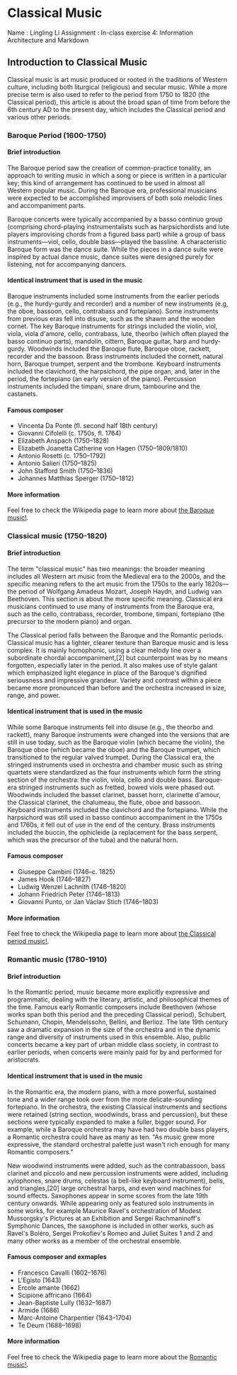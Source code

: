 # Classical Music

Name : Lingling Li
Assignment : In-class exercise 4: Information Architecture and Markdown

## Introduction to Classical Music
Classical music is art music produced or rooted in the traditions of Western culture, including both liturgical (religious) and secular music. While a more precise term is also used to refer to the period from 1750 to 1820 (the Classical period), this article is about the broad span of time from before the 6th century AD to the present day, which includes the Classical period and various other periods.



### Baroque Period (1600-1750)
	

#### Brief introduction
The Baroque period saw the creation of common-practice tonality, an approach to writing music in which a song or piece is written in a particular key; this kind of arrangement has continued to be used in almost all Western popular music. During the Baroque era, professional musicians were expected to be accomplished improvisers of both solo melodic lines and accompaniment parts.

Baroque concerts were typically accompanied by a basso continuo group (comprising chord-playing instrumentalists such as harpsichordists and lute players improvising chords from a figured bass part) while a group of bass instruments—viol, cello, double bass—played the bassline. A characteristic Baroque form was the dance suite. While the pieces in a dance suite were inspired by actual dance music, dance suites were designed purely for listening, not for accompanying dancers.


#### Identical instrument that is used in the music
Baroque instruments included some instruments from the earlier periods (e.g., the hurdy-gurdy and recorder) and a number of new instruments (e.g, the oboe, bassoon, cello, contrabass and fortepiano). Some instruments from previous eras fell into disuse, such as the shawm and the wooden cornet. The key Baroque instruments for strings included the violin, viol, viola, viola d'amore, cello, contrabass, lute, theorbo (which often played the basso continuo parts), mandolin, cittern, Baroque guitar, harp and hurdy-gurdy. Woodwinds included the Baroque flute, Baroque oboe, rackett, recorder and the bassoon. Brass instruments included the cornett, natural horn, Baroque trumpet, serpent and the trombone. Keyboard instruments included the clavichord, the harpsichord, the pipe organ, and, later in the period, the fortepiano (an early version of the piano). Percussion instruments included the timpani, snare drum, tambourine and the castanets.


#### Famous composer
* Vincenta Da Ponte (fl. second half 18th century)
* Giovanni Cifolelli (c. 1750s, fl. 1764)
* Elizabeth Anspach (1750–1828)
* Elizabeth Joanetta Catherine von Hagen (1750–1809/1810)
* Antonio Rosetti (c. 1750–1792)
* Antonio Salieri (1750–1825)
* John Stafford Smith (1750–1836)
* Johannes Matthias Sperger (1750–1812)

#### More information
Feel free to check the Wikipedia page to learn more about [the Baroque music!](https://en.wikipedia.org/wiki/Baroque_music).


### Classical music (1750-1820)


#### Brief introduction
The term "classical music" has two meanings: the broader meaning includes all Western art music from the Medieval era to the 2000s, and the specific meaning refers to the art music from the 1750s to the early 1820s—the period of Wolfgang Amadeus Mozart, Joseph Haydn, and Ludwig van Beethoven. This section is about the more specific meaning. Classical era musicians continued to use many of instruments from the Baroque era, such as the cello, contrabass, recorder, trombone, timpani, fortepiano (the precursor to the modern piano) and organ.
	
The Classical period falls between the Baroque and the Romantic periods. Classical music has a lighter, clearer texture than Baroque music and is less complex. It is mainly homophonic, using a clear melody line over a subordinate chordal accompaniment,[2] but counterpoint was by no means forgotten, especially later in the period. It also makes use of style galant which emphasized light elegance in place of the Baroque's dignified seriousness and impressive grandeur. Variety and contrast within a piece became more pronounced than before and the orchestra increased in size, range, and power.


#### Identical instrument that is used in the music
While some Baroque instruments fell into disuse (e.g., the theorbo and rackett), many Baroque instruments were changed into the versions that are still in use today, such as the Baroque violin (which became the violin), the Baroque oboe (which became the oboe) and the Baroque trumpet, which transitioned to the regular valved trumpet. During the Classical era, the stringed instruments used in orchestra and chamber music such as string quartets were standardized as the four instruments which form the string section of the orchestra: the violin, viola, cello and double bass. Baroque-era stringed instruments such as fretted, bowed viols were phased out. Woodwinds included the basset clarinet, basset horn, clarinette d'amour, the Classical clarinet, the chalumeau, the flute, oboe and bassoon. Keyboard instruments included the clavichord and the fortepiano. While the harpsichord was still used in basso continuo accompaniment in the 1750s and 1760s, it fell out of use in the end of the century. Brass instruments included the buccin, the ophicleide (a replacement for the bass serpent, which was the precursor of the tuba) and the natural horn.


#### Famous composer
* Giuseppe Cambini (1746–c. 1825)
* James Hook (1746–1827)
* Ludwig Wenzel Lachnith (1746–1820)
* Johann Friedrich Peter (1746–1813)
* Giovanni Punto, or Jan Václav Stich (1746–1803)


#### More information
Feel free to check the Wikipedia page to learn more about [the Classical period music!](https://en.wikipedia.org/wiki/Classical_period_(music)).




### Romantic music (1780-1910)


#### Brief introduction	
In the Romantic period, music became more explicitly expressive and programmatic, dealing with the literary, artistic, and philosophical themes of the time. Famous early Romantic composers include Beethoven (whose works span both this period and the preceding Classical period), Schubert, Schumann, Chopin, Mendelssohn, Bellini, and Berlioz. The late 19th century saw a dramatic expansion in the size of the orchestra and in the dynamic range and diversity of instruments used in this ensemble. Also, public concerts became a key part of urban middle class society, in contrast to earlier periods, when concerts were mainly paid for by and performed for aristocrats.


#### Identical instrument that is used in the music
In the Romantic era, the modern piano, with a more powerful, sustained tone and a wider range took over from the more delicate-sounding fortepiano. In the orchestra, the existing Classical instruments and sections were retained (string section, woodwinds, brass and percussion), but these sections were typically expanded to make a fuller, bigger sound. For example, while a Baroque orchestra may have had two double bass players, a Romantic orchestra could have as many as ten. "As music grew more expressive, the standard orchestral palette just wasn't rich enough for many Romantic composers." 

New woodwind instruments were added, such as the contrabassoon, bass clarinet and piccolo and new percussion instruments were added, including xylophones, snare drums, celestas (a bell-like keyboard instrument), bells, and triangles,[20] large orchestral harps, and even wind machines for sound effects. Saxophones appear in some scores from the late 19th century onwards. While appearing only as featured solo instruments in some works, for example Maurice Ravel's orchestration of Modest Mussorgsky's Pictures at an Exhibition and Sergei Rachmaninoff's Symphonic Dances, the saxophone is included in other works, such as Ravel's Boléro, Sergei Prokofiev's Romeo and Juliet Suites 1 and 2 and many other works as a member of the orchestral ensemble. 


#### Famous composer and exmaples
* Francesco Cavalli (1602–1676)
* L'Egisto (1643)
* Ercole amante (1662)
* Scipione affricano (1664)
* Jean-Baptiste Lully (1632–1687)
* Armide (1686)
* Marc-Antoine Charpentier (1643–1704)
* Te Deum (1688–1698)

#### More information
Feel free to check the Wikipedia page to learn more about the [Romantic music!](https://en.wikipedia.org/wiki/Romantic_music).
